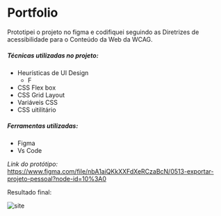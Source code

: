 # Portfolio
Prototipei o projeto no figma e codifiquei seguindo as Diretrizes de acessibilidade para o Conteúdo da Web da WCAG.

##### Técnicas utilizadas no projeto:
- Heurísticas de UI Design
  - F
- CSS Flex box
- CSS Grid Layout
- Variáveis CSS
- CSS uitilitário

##### Ferramentas utilizadas:
- Figma
- Vs Code

*Link do protótipo:*
https://www.figma.com/file/nbA1aiQKkXXFdXeRCzaBcN/0513-exportar-projeto-pessoal?node-id=10%3A0


Resultado final:


![site](https://user-images.githubusercontent.com/97902364/178330090-3ef2a63f-a8d9-46ba-bc85-47abbcec8f3e.jpg)


